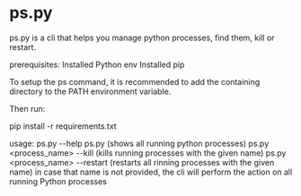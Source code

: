 # ps.py
ps.py is a cli that helps you manage python processes, find them, kill or restart.

prerequisites:
Installed Python env
Installed pip

To setup the ps command, it is recommended to add the containing directory to the PATH environment variable.

Then run:

pip install -r requirements.txt

usage:
ps.py --help
ps.py (shows all running python processes)
ps.py <process_name> --kill (kills running processes with the given name)
ps.py <process_name> --restart (restarts all rinning processes with the given name)
in case that name is not provided, the cli will perform the action on all running Python processes
